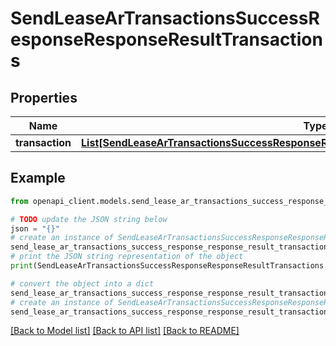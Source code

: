 # SendLeaseArTransactionsSuccessResponseResponseResultTransactions


## Properties

Name | Type | Description | Notes
------------ | ------------- | ------------- | -------------
**transaction** | [**List[SendLeaseArTransactionsSuccessResponseResponseResultTransactionsTransactionInner]**](SendLeaseArTransactionsSuccessResponseResponseResultTransactionsTransactionInner.md) |  | 

## Example

```python
from openapi_client.models.send_lease_ar_transactions_success_response_response_result_transactions import SendLeaseArTransactionsSuccessResponseResponseResultTransactions

# TODO update the JSON string below
json = "{}"
# create an instance of SendLeaseArTransactionsSuccessResponseResponseResultTransactions from a JSON string
send_lease_ar_transactions_success_response_response_result_transactions_instance = SendLeaseArTransactionsSuccessResponseResponseResultTransactions.from_json(json)
# print the JSON string representation of the object
print(SendLeaseArTransactionsSuccessResponseResponseResultTransactions.to_json())

# convert the object into a dict
send_lease_ar_transactions_success_response_response_result_transactions_dict = send_lease_ar_transactions_success_response_response_result_transactions_instance.to_dict()
# create an instance of SendLeaseArTransactionsSuccessResponseResponseResultTransactions from a dict
send_lease_ar_transactions_success_response_response_result_transactions_from_dict = SendLeaseArTransactionsSuccessResponseResponseResultTransactions.from_dict(send_lease_ar_transactions_success_response_response_result_transactions_dict)
```
[[Back to Model list]](../README.md#documentation-for-models) [[Back to API list]](../README.md#documentation-for-api-endpoints) [[Back to README]](../README.md)


